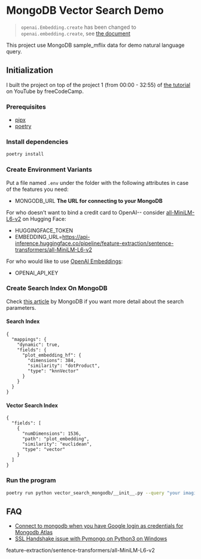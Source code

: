 # MongoDB Vector Search Demo

> `openai.Embedding.create` has been changed to `openai.embedding.create`, see [the document](https://cookbook.openai.com/examples/using_embeddings)

This project use MongoDB sample_mflix data for demo natural language query.

## Initialization

I built the project on top of the project 1 (from 00:00 - 32:55) of [the tutorial](https://youtu.be/JEBDfGqrAUA?si=e_AMVU-zkTcF1j31) on YouTube by freeCodeCamp.

### Prerequisites

- [pipx](https://pipx.pypa.io/stable/)
- [poetry](https://python-poetry.org/)

### Install dependencies

```bash
poetry install
```

### Create Environment Variants

Put a file named `.env` under the folder with the following attributes in case of the features you need:

- MONGODB_URL **The URL for connecting to your MongoDB**

For who doesn't want to bind a credit card to OpenAI-- consider [all-MiniLM-L6-v2](https://huggingface.co/sentence-transformers/all-MiniLM-L6-v2) on Hugging Face:

- HUGGINGFACE_TOKEN
- EMBEDDING_URL=https://api-inference.huggingface.co/pipeline/feature-extraction/sentence-transformers/all-MiniLM-L6-v2

For who would like to use [OpenAI Embeddings](https://platform.openai.com/docs/guides/embeddings):

- OPENAI_API_KEY

### Create Search Index On MongoDB

Check [this article](https://www.mongodb.com/developer/products/atlas/quickstart-vectorsearch-mongodb-python/) by MongoDB if you want more detail about the search parameters.

#### Search Index

```
{
  "mappings": {
    "dynamic": true,
    "fields": {
      "plot_embedding_hf": {
        "dimensions": 384,
        "similarity": "dotProduct",
        "type": "knnVector"
      }
    }
  }
}
```

#### Vector Search Index

```
{
  "fields": [
    {
      "numDimensions": 1536,
      "path": "plot_embedding",
      "similarity": "euclidean",
      "type": "vector"
    }
  ]
}
```

### Run the program

```bash
poetry run python vector_search_mongodb/__init__.py --query "your imagination"
```

## FAQ

- [Connect to mongodb when you have Google login as credentials for Mongodb Atlas](https://stackoverflow.com/a/77422391/18972098)
- [SSL Handshake issue with Pymongo on Python3 on Windows](https://stackoverflow.com/a/77084663/18972098)

feature-extraction/sentence-transformers/all-MiniLM-L6-v2